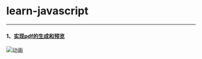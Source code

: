 # learn-javascript

---

#### 1、[实现pdf的生成和预览](https://github.com/tianhub/learn-javascript/issues/1)
![动画](https://user-images.githubusercontent.com/24630759/125013613-b3260500-e09e-11eb-8dc1-8567021ab4c8.gif)

